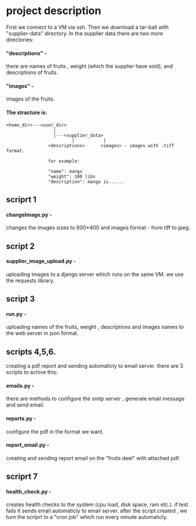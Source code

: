 # project description

First we connect to a VM via ssh.
Then we download a tar-ball with "supplier-data" directory.
In the supplier data there are two more directories:
#### "descriptions" - 
there are names of fruits , weight (which the supplier have sold), and descriptions of fruits. 
#### "images" - 
images of the fruits.

#### The stracture is:


```
<home_dir>---<user_dir>
                  |
                  |---<supplier_data>
                         |           |
                <descriptions>      <images> - images with .tiff format.
                
                for example:
                
                "name": mango
                "weight": 100 libs
                "description": mango is......
```

## scriprt 1
#### changeImage.py - 
changes the images sizes to 600*400 and images format - from tiff to jpeg.

## script 2
#### supplier_image_upload.py - 
uploading images to a django server which runs on the same VM.
we use the requests library.

## script 3
#### run.py - 
uploading names of the fruits, weight , descriptions and images names to the web server 
in json format.

## scripts 4,5,6.
creating a pdf report and sending automaticly to email server.
there are 3 scripts to achive this:

#### emails.py - 
there are methods to configure the smtp server , generate email message and send email.

#### reports.py - 
configure the pdf in the format we want.
#### report_email.py - 
creating and sending report email on the "fruits deel" with attached pdf.

## scriprt 7
#### health_check.py - 
creates health checks to the system (cpu load, disk space, ram etc.).
if test fails it sends email automaticly to email server.
after the script created , we turn the scriprt to a "cron job" which run every minute automaticly.







